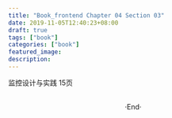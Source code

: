 ```yaml
---
title: "Book_frontend Chapter 04 Section 03"
date: 2019-11-05T12:40:23+08:00
draft: true
tags: ["book"]
categories: ["book"]
featured_image: 
description: 
---
```


监控设计与实践 15页

<br>

<center>  ·End·  </center>